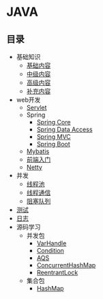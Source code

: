 # JAVA

## 目录

- 基础知识
  - [基础内容](基础知识/基础内容.md)
  - [中级内容](基础知识/中级内容.md)
  - [高级内容](基础知识/高级内容.md)
  - [补充内容](基础知识/补充内容.md)
- web开发
  - [Servlet](web开发/javaweb.md)
  - Spring
    - [Spring Core](web开发/Spring/SpringCore.md)
    - [Spring Data Access](web开发/Spring/SpringDataAccess.md)
    - [Spring MVC](web开发/Spring/SpringMVC.md)
    - [Spring Boot](web开发/Spring/SpringBoot.md)
  - [Mybatis](web开发/Mybatis.md)
  - [前端入门](web开发/前端.md)
  - [Netty](web开发/Netty.md)
- 并发
  - [线程池](并发/线程池.md)
  - [线程通信](并发/线程通信.md)
  - [阻塞队列](并发/阻塞队列.md)
- [测试](测试/README.md)
- [日志](日志/README.md)
- 源码学习
  - 并发包
    - [VarHandle](源码学习/并发/VarHandle.md)
    - [Condition](源码学习/并发/Condition.md)
    - [AQS](源码学习/并发/AbstractQueuedSynchronizer.md)
    - [ConcurrentHashMap](源码学习/并发/ConcurrentHashMap.md)
    - [ReentrantLock](源码学习/并发/ReentrantLock.md)
  - 集合包
    - [HashMap](源码学习/集合/HashMap.md)